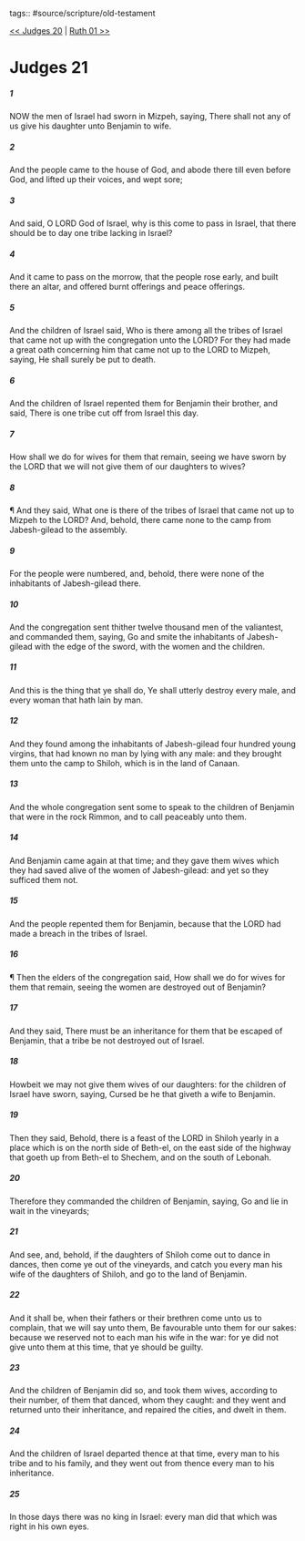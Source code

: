 tags:: #source/scripture/old-testament

[<< Judges 20](/old-testament/07_Judges/Judges_20.md) | [Ruth 01 >>](/old-testament/08_Ruth/Ruth_01.md)

# Judges 21

##### 1

NOW the men of Israel had sworn in Mizpeh, saying, There shall not any of us give his daughter unto Benjamin to wife.

##### 2

And the people came to the house of God, and abode there till even before God, and lifted up their voices, and wept sore;

##### 3

And said, O LORD God of Israel, why is this come to pass in Israel, that there should be to day one tribe lacking in Israel?

##### 4

And it came to pass on the morrow, that the people rose early, and built there an altar, and offered burnt offerings and peace offerings.

##### 5

And the children of Israel said, Who is there among all the tribes of Israel that came not up with the congregation unto the LORD? For they had made a great oath concerning him that came not up to the LORD to Mizpeh, saying, He shall surely be put to death.

##### 6

And the children of Israel repented them for Benjamin their brother, and said, There is one tribe cut off from Israel this day.

##### 7

How shall we do for wives for them that remain, seeing we have sworn by the LORD that we will not give them of our daughters to wives?

##### 8

¶ And they said, What one is there of the tribes of Israel that came not up to Mizpeh to the LORD? And, behold, there came none to the camp from Jabesh-gilead to the assembly.

##### 9

For the people were numbered, and, behold, there were none of the inhabitants of Jabesh-gilead there.

##### 10

And the congregation sent thither twelve thousand men of the valiantest, and commanded them, saying, Go and smite the inhabitants of Jabesh-gilead with the edge of the sword, with the women and the children.

##### 11

And this is the thing that ye shall do, Ye shall utterly destroy every male, and every woman that hath lain by man.

##### 12

And they found among the inhabitants of Jabesh-gilead four hundred young virgins, that had known no man by lying with any male: and they brought them unto the camp to Shiloh, which is in the land of Canaan.

##### 13

And the whole congregation sent some to speak to the children of Benjamin that were in the rock Rimmon, and to call peaceably unto them.

##### 14

And Benjamin came again at that time; and they gave them wives which they had saved alive of the women of Jabesh-gilead: and yet so they sufficed them not.

##### 15

And the people repented them for Benjamin, because that the LORD had made a breach in the tribes of Israel.

##### 16

¶ Then the elders of the congregation said, How shall we do for wives for them that remain, seeing the women are destroyed out of Benjamin?

##### 17

And they said, There must be an inheritance for them that be escaped of Benjamin, that a tribe be not destroyed out of Israel.

##### 18

Howbeit we may not give them wives of our daughters: for the children of Israel have sworn, saying, Cursed be he that giveth a wife to Benjamin.

##### 19

Then they said, Behold, there is a feast of the LORD in Shiloh yearly in a place which is on the north side of Beth-el, on the east side of the highway that goeth up from Beth-el to Shechem, and on the south of Lebonah.

##### 20

Therefore they commanded the children of Benjamin, saying, Go and lie in wait in the vineyards;

##### 21

And see, and, behold, if the daughters of Shiloh come out to dance in dances, then come ye out of the vineyards, and catch you every man his wife of the daughters of Shiloh, and go to the land of Benjamin.

##### 22

And it shall be, when their fathers or their brethren come unto us to complain, that we will say unto them, Be favourable unto them for our sakes: because we reserved not to each man his wife in the war: for ye did not give unto them at this time, that ye should be guilty.

##### 23

And the children of Benjamin did so, and took them wives, according to their number, of them that danced, whom they caught: and they went and returned unto their inheritance, and repaired the cities, and dwelt in them.

##### 24

And the children of Israel departed thence at that time, every man to his tribe and to his family, and they went out from thence every man to his inheritance.

##### 25

In those days there was no king in Israel: every man did that which was right in his own eyes.
